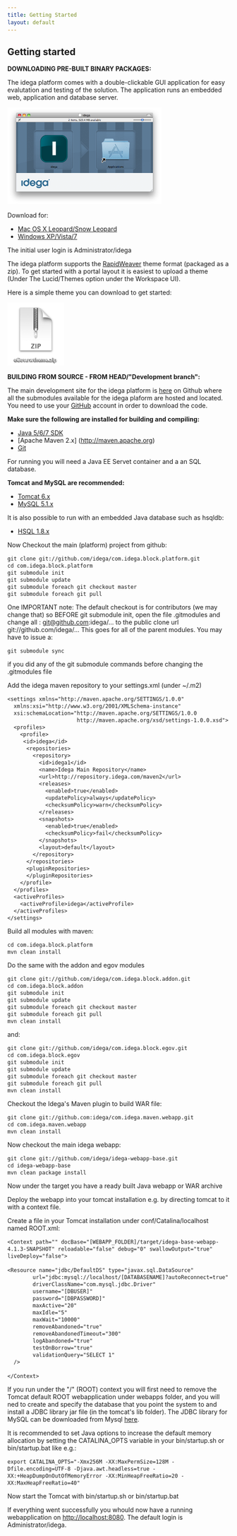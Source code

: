 ```yaml
---
title: Getting Started
layout: default
---
```


Getting started
---------------

**DOWNLOADING PRE-BUILT BINARY PACKAGES:**

The idega platform comes with a double-clickable GUI application for easy evalutation and testing of the solution. The application runs an embedded web, application and database server.

<img style="width: 350px;" src="images/idegaapp.png"/>

Download for:

* [Mac OS X Leopard/Snow Leopard](http://repository.idega.com/maven2/com/idega/app/com.idega.app.eplatform.mac/4.1.3-SNAPSHOT/com.idega.app.eplatform.mac-4.1.3-20091126.121456-1.dmg)
* [Windows XP/Vista/7](http://repository.idega.com/maven2/com/idega/app/com.idega.app.eplatform.win32/4.1.3-SNAPSHOT/com.idega.app.eplatform.win32-4.1.3-20091126.212618-4.zip)

The initial user login is Administrator/idega

The idega platform supports the [RapidWeaver](http://www.realmacsoftware.com/rapidweaver/) theme format (packaged as a zip).
To get started with a portal layout it is easiest to upload a theme (Under The Lucid/Themes option under the Workspace UI).

Here is a simple theme you can download to get started: 

<a href="https://github.com/idega/eGov.rwtheme/blob/master/src/eGov.rwtheme.zip?raw=true"><img style="width: 128px;" src="images/egovthemeicon.png"/></a>

**BUILDING FROM SOURCE - FROM HEAD/"Development branch":**

The main development site for the idega platform is [here](http://github.com/idega) on Github where all the submodules available for the idega plaform are hosted and located. You need to use your [GitHub](https://github.com/) account in order to download the code.

**Make sure the following are installed for building and compiling:**

 * [Java 5/6/7 SDK](http://java.sun.com)
 * [Apache Maven 2.x] (http://maven.apache.org)
 * [Git](http://www.git-scm.org)

For running you will need a Java EE Servet container and a an SQL database.

**Tomcat and MySQL are recommended:**

 * [Tomcat 6.x](http://tomcat.apache.org) 
 * [MySQL 5.1.x](http://www.mysql.org)
 
It is also possible to run with an embedded Java database such as hsqldb:

 * [HSQL 1.8.x](http://www.hsqldb.org)

Now Checkout the main (platform) project from github:

	git clone git://github.com/idega/com.idega.block.platform.git
	cd com.idega.block.platform
	git submodule init
	git submodule update
	git submodule foreach git checkout master
	git submodule foreach git pull

One IMPORTANT note:
The default checkout is for contributors (we may change that) so BEFORE git submodule init, open the file .gitmodules and change all : 
git@github.com:idega/...
to the public clone url
git://github.com/idega/...
This goes for all of the parent modules.
You may have to issue a:

	git submodule sync

if you did any of the git submodule commands before changing the .gitmodules file

Add the idega maven repository to your settings.xml (under ~/.m2)

	<settings xmlns="http://maven.apache.org/SETTINGS/1.0.0"
	  xmlns:xsi="http://www.w3.org/2001/XMLSchema-instance"
	  xsi:schemaLocation="http://maven.apache.org/SETTINGS/1.0.0
	                      http://maven.apache.org/xsd/settings-1.0.0.xsd">
	  <profiles>
	    <profile>
	     <id>idega</id>
	      <repositories>
	        <repository>
	          <id>idega1</id>
	          <name>Idega Main Repository</name>
	          <url>http://repository.idega.com/maven2</url>
	          <releases>
	            <enabled>true</enabled>
	            <updatePolicy>always</updatePolicy>
	            <checksumPolicy>warn</checksumPolicy>
	          </releases>
	          <snapshots>
	            <enabled>true</enabled>
	            <checksumPolicy>fail</checksumPolicy>
	          </snapshots>
	          <layout>default</layout>
	        </repository>
	      </repositories>
	      <pluginRepositories>
	      </pluginRepositories>
	    </profile>
	  </profiles>
	  <activeProfiles>
	    <activeProfile>idega</activeProfile>
	  </activeProfiles>
	</settings>


Build all modules with maven:

	cd com.idega.block.platform
	mvn clean install
	
	
Do the same with the addon and egov modules

	git clone git://github.com/idega/com.idega.block.addon.git
	cd com.idega.block.addon
	git submodule init
	git submodule update
	git submodule foreach git checkout master
	git submodule foreach git pull
	mvn clean install
	
and:

	git clone git://github.com/idega/com.idega.block.egov.git
	cd com.idega.block.egov
	git submodule init
	git submodule update
	git submodule foreach git checkout master
	git submodule foreach git pull
	mvn clean install

Checkout the Idega's Maven plugin to build WAR file:

	git clone git://github.com:idega/com.idega.maven.webapp.git
	cd com.idega.maven.webapp
	mvn clean install
	
Now checkout the main idega webapp:

	git clone git://github.com/idega/idega-webapp-base.git
	cd idega-webapp-base
	mvn clean package install
	
Now under the target you have a ready built Java webapp or WAR archive

Deploy the webapp into your tomcat installation e.g. by directing tomcat to it with a context file.

Create a file in your Tomcat installation under conf/Catalina/localhost named ROOT.xml:

	<Context path="" docBase="[WEBAPP_FOLDER]/target/idega-base-webapp-4.1.3-SNAPSHOT" reloadable="false" debug="0" swallowOutput="true" liveDeploy="false">
	
	<Resource name="jdbc/DefaultDS" type="javax.sql.DataSource"
	        url="jdbc:mysql://localhost/[DATABASENAME]?autoReconnect=true"
	        driverClassName="com.mysql.jdbc.Driver"
	        username="[DBUSER]"
	        password="[DBPASSWORD]"
	        maxActive="20"
	        maxIdle="5"
	        maxWait="10000"
	        removeAbandoned="true"
	        removeAbandonedTimeout="300"
	        logAbandoned="true"
	        testOnBorrow="true"
	        validationQuery="SELECT 1"
	  />
	
	</Context>


If you run under the "/" (ROOT) context you will first need to remove the Tomcat default ROOT webapplication under webapps folder, and you will ned to create and specify the database that you point the system to and install a JDBC library jar file (in the tomcat's lib folder). The JDBC library for MySQL can be downloaded from Mysql [here](http://dev.mysql.com/downloads/connector/c/6.0.html).

It is recommended to set Java options to increase the default memory allocation by setting the CATALINA_OPTS variable in your bin/startup.sh or bin/startup.bat like e.g.:

	export CATALINA_OPTS="-Xmx256M -XX:MaxPermSize=128M -Dfile.encoding=UTF-8 -Djava.awt.headless=true -XX:+HeapDumpOnOutOfMemoryError -XX:MinHeapFreeRatio=20 -XX:MaxHeapFreeRatio=40"

Now start the Tomcat with bin/startup.sh or bin/startup.bat

If everything went successfully you whould now have a running webapplication on [http://localhost:8080](http://localhost:8080).
The default login is Administrator/idega.
